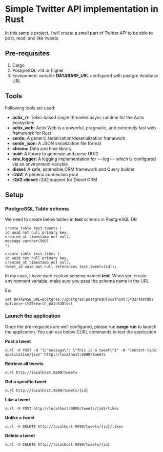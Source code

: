# Simple Twitter API implementation in Rust

In this sample project, I will create a small part of Twitter API to be able to post, read, and like tweets. 

## Pre-requisites

1. Cargo 
2. PostgreSQL v14 or higher
3. Environment variable **DATABASE_URL** configured with postgre database URL

## Tools

Following tools are used:

- **actix_rt:** Tokio-based single threaded async runtime for the Actix ecosystem
- **actix_web:** Actix Web is a powerful, pragmatic, and extremely fast web framework for Rust
- **serde:** A generic serialization/deserialization framework
- **serde_json:** A JSON serialization file format
- **chrono:** Data and time library
- **uuid:** A library to generate and parse UUID
- **env_logger:** A logging implementation for ==log== which is configured via an environment variable
- **diesel:** A safe, extensible ORM framework and Query builder
- **r2d2:** A generic connection pool
- **r2d2-diesel:** r2d2 support for Diesel ORM

## Setup

### PostgreSQL Table schema

We need to create below tables in **test** schema in PostgreSQL DB 

```
create table test.tweets (
id uuid not null primary key, 
created_at timestamp not null, 
message varchar(500)
);

create table test.likes (
id uuid not null primary key, 
created_at timestamp not null, 
tweet_id uuid not null references test.tweets(id));
```

In my case, I have used custom schema named **test**. When you create environment variable, make sure you pass the schema name in the URL

Ex: 

```
set DATABASE_URL=postgres://postgres:postgres@localhost:5432/testdb?options=-c%20search_path%3Dtest
```

### Launch the application

Once the pre-requsites are well configured, please run **cargo run** to launch the application. You can use below CURL commands to test the application

**Post a tweet**

```
curl -X POST -d "{\"message\": \"This is a tweet\"}" -H "Content-type: application/json" http://localhost:9090/tweets
```

**Retrieve all tweets**

```
curl http://localhost:9090/tweets
```

**Get a specific tweet**

```
curl http://localhost:9090/tweets/{id}
```

**Like a tweet**

```
curl -X POST http://localhost:9090/tweets/{id}/likes
```

**Unlike a tweet**

```
curl -X DELETE http://localhost:9090/tweets/{id}/likes
```

**Delete a tweet**

```
curl -X DELETE http://localhost:9090/tweets/{id}
```
